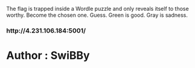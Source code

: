 <p>The flag is trapped inside a Wordle puzzle and only reveals itself to those worthy.
Become the chosen one. Guess. Green is good. Gray is sadness.</p>

<h3>http://4.231.106.184:5001/</h3>

<h1>Author : SwiBBy</h1>